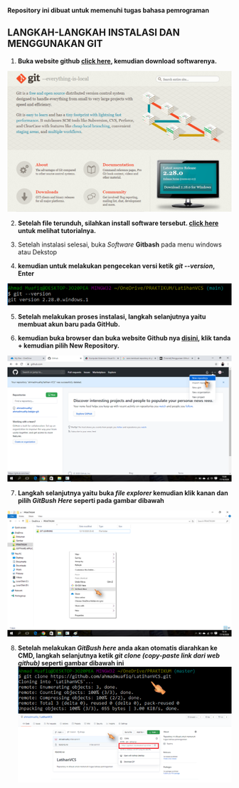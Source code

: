**Repository ini dibuat untuk memenuhi tugas bahasa pemrograman**

## LANGKAH-LANGKAH INSTALASI DAN MENGGUNAKAN GIT

1. **Buka website github [click here](https://git-scm.com/), kemudian download softwarenya.**

![gambar git scm](picture/gitweb.PNG)

2. **Setelah file terunduh, silahkan install software tersebut. [click here](https://www.niagahoster.co.id/blog/git-tutorial-dasar/) untuk melihat tutorialnya.**

3. Setelah instalasi selesai, buka *Software* **Gitbash** pada menu windows atau Dekstop

4. **kemudian untuk melakukan pengecekan versi ketik *git --version*, Enter**

![gambar git scm](picture/gitversion.PNG)

5. **Setelah melakukan proses instalasi, langkah selanjutnya yaitu membuat akun baru pada GitHub.**

6. **kemudian buka browser dan buka website Github nya [disini](https://github.com/), klik tanda + kemudian pilih New Repository.** 

![gambar git scm](picture/web1.png)

7. **Langkah selanjutnya yaitu buka *file explorer* kemudian klik kanan dan pilih *GitBush Here* seperti pada gambar dibawah**

![gambar git scm](picture/klikkanan.png)

8. **Setelah melakukan *GitBush here* anda akan otomatis diarahkan ke CMD, langkah selanjutnya ketik *git clone (copy-paste link dari web github)* seperti gambar dibawah ini**
![gambar git scm](picture/clone.PNG)
![gambar git scm](picture/copylink.PNG)


